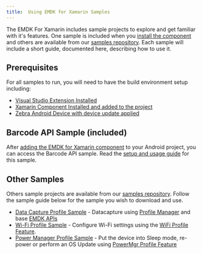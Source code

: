 ```yaml
---
title:  Using EMDK for Xamarin Samples
---
```

The EMDK For Xamarin includes sample projects to explore and get familiar with it's features. One sample is included when you [install the component](/emdk-for-xamarin/1-0/guide/component/install) and others are available from our [samples repository](https://github.com/EMDK/xamarin-samples). Each sample will include a short guide, documented here, describing how to use it.

## Prerequisites
For all samples to run, you will need to have the build environment setup including:

* [Visual Studio Extension Installed](/emdk-for-xamarin/1-0/guide/vs/setup)
* [Xamarin Component Installed and added to the project](/emdk-for-xamarin/1-0/guide/component/install)
* [Zebra Android Device with device update applied](/emdk-for-xamarin/1-0/guide/deviceupdate)

## Barcode API Sample (included)
After [adding the EMDK for Xamarin component](/emdk-for-xamarin/1-0/guide/component/install) to your Android project, you can access the Barcode API sample. Read the [setup and usage guide](/emdk-for-xamarin/1-0/guide/sample/api-barcode) for this sample.

## Other Samples
Others sample projects are available from our [samples repository](https://github.com/EMDK/xamarin-samples). Follow the sample guide below for the sample you wish to download and use.

* [Data Capture Profile Sample](/emdk-for-xamarin/1-0/guide/sample/profile-datacapture) - Datacapture using [Profile Manager](/emdk-for-xamarin/1-0/guide/profiles/about) and base [EMDK APIs](/emdk-for-xamarin/1-0/guide/reference/EMDKList)
* [Wi-Fi Profile Sample](/emdk-for-xamarin/1-0/guide/sample/profile-wifi) - Configure Wi-Fi settings using the [WiFi Profile Feature](/emdk-for-xamarin/1-0/guide/profiles/wifi).
* [Power Manager Profile Sample](/emdk-for-xamarin/1-0/guide/sample/profile-powermanager) - Put the device into Sleep mode, re-power or perform an OS Update using [PowerMgr Profile Feature](/emdk-for-xamarin/1-0/guide/profiles/power)
